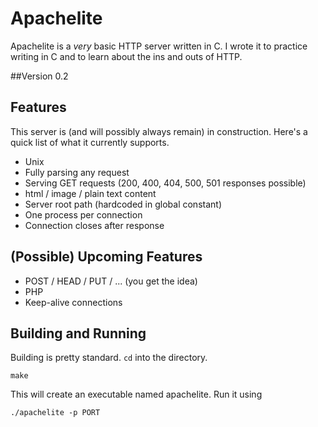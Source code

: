 # Apachelite
Apachelite is a *very* basic HTTP server written in C. I wrote it to
practice writing in C and to learn about the ins and outs of HTTP.

##Version
0.2

## Features
This server is (and will possibly always remain) in
construction. Here's a quick list of what it currently supports.

+ Unix
+ Fully parsing any request
+ Serving GET requests (200, 400, 404, 500, 501 responses possible)
+ html / image / plain text content
+ Server root path (hardcoded in global constant)
+ One process per connection
+ Connection closes after response

## (Possible) Upcoming Features
+ POST / HEAD / PUT / ... (you get the idea)
+ PHP
+ Keep-alive connections

## Building and Running
Building is pretty standard. `cd` into the directory.

    make

This will create an executable named apachelite. Run it using

    ./apachelite -p PORT

